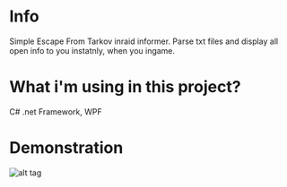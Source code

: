 # Info
Simple Escape From Tarkov inraid informer. Parse txt files and display all open info to you instatnly, when you ingame.

# What i'm using in this project?
 C# .net Framework, 
 WPF



# Demonstration
![alt tag]("https://i.imgur.com/46IKGfO.png")
